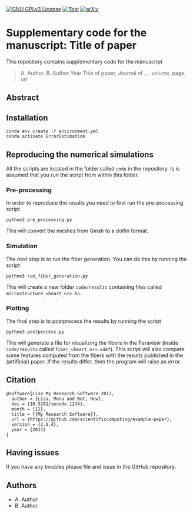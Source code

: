 [![GNU GPLv3 License](https://img.shields.io/github/license/milzj/FW4PDE)](https://choosealicense.com/licenses/gpl-3.0/)
[![Test](https://github.com/milzj/FW4PDE/actions/workflows/test-FW4PDE.yml/badge.svg?style=plastic)](https://github.com/milzj/ErrorEstimation/actions/workflows/test.yml)
[![arXiv](https://img.shields.io/badge/arXiv-2306.17032-b31b1b.svg)](https://arxiv.org/abs/2306.17032)

# Supplementary code for the manuscript: Title of paper

This repository contains supplementary code for the manuscript
> A. Author, B. Author Year
> Title of paper, Journal of ..., volume, page, url

## Abstract

## Installation

```
conda env create -f environment.yml
conda activate ErrorEstimation
```

## Reproducing the numerical simulations
All the scripts are located in the folder called `code` in the repository. Is is assumed that you run the script from within this folder.

### Pre-processing
In order to reproduce the results you need to first run the pre-processing script
```
python3 pre_processing.py
```
This will convert the meshes from Gmsh to a dolfin format.

### Simulation
The next step is to run the fiber generation. You can do this by running the script
```
python3 run_fiber_generation.py
```
This will create a new folder `code/results` containing files called `microstructure_<heart_nr>.h5`.

### Plotting
The final step is to postprocess the results by running the script
```
python3 postprocess.py
```
This will generate a file for visualizing the fibers in the Paraview (inside `code/results` called  `fiber_<heart_nr>.xdmf`). This script will also compare some features computed from the fibers with the results published in the (artificial) paper. If the results differ, then the program will raise an error.

## Citation

```
@software{Lisa_My_Research_Software_2017,
  author = {Lisa, Mona and Bot, Hew},
  doi = {10.5281/zenodo.1234},
  month = {12},
  title = {{My Research Software}},
  url = {https://github.com/scientificcomputing/example-paper},
  version = {2.0.4},
  year = {2017}
}
```

## Having issues
If you have any troubles please file and issue in the GitHub repository.

## Authors

- A. Author
- B. Author
